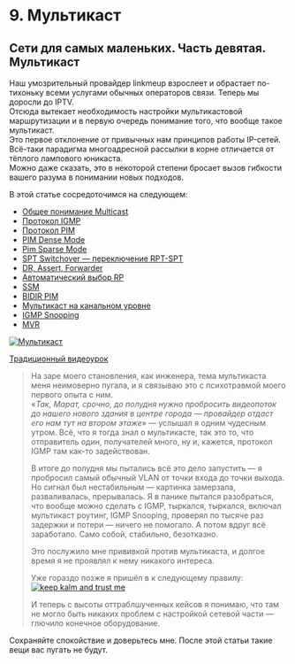 # 9. Мультикаст

## Сети для самых маленьких. Часть девятая. Мультикаст

Наш умозрительный провайдер linkmeup взрослеет и обрастает по-тихоньку всеми услугами обычных операторов связи. Теперь мы доросли до IPTV.  
Отсюда вытекает необходимость настройки мультикастовой маршрутизации и в первую очередь понимание того, что вообще такое мультикаст.  
Это первое отклонение от привычных нам принципов работы IP-сетей. Всё-таки парадигма многоадресной рассылки в корне отличается от тёплого лампового юникаста.  
Можно даже сказать, это в некоторой степени бросает вызов гибкости вашего разума в понимании новых подходов.

В этой статье сосредоточимся на следующем:

* [Общее понимание Multicast](9.-multicast.md#Multicast_Basics)
* [Протокол IGMP](9.-multicast.md#IGMP)
* [Протокол PIM](9.-multicast.md#PIM)
* [PIM Dense Mode](9.-multicast.md#PIM-DM)
* [Pim Sparse Mode](9.-multicast.md#PIM-SM)
* [SPT Switchover — переключение RPT-SPT](9.-multicast.md#SPT_Switchover)
* [DR, Assert, Forwarder](9.-multicast.md#DR_Assert_Forwarder)
* [Автоматический выбор RP](9.-multicast.md#Bootstrap)
* [SSM](9.-multicast.md#SSM)
* [BIDIR PIM](9.-multicast.md#BIDIR_PIM)
* [Мультикаст на канальном уровне](9.-multicast.md#L2_Multicast)
* [IGMP Snooping](9.-multicast.md#IGMP_Snooping)
* [MVR](9.-multicast.md#MVR)

[![&#x41C;&#x443;&#x43B;&#x44C;&#x442;&#x438;&#x43A;&#x430;&#x441;&#x442;](https://img-fotki.yandex.ru/get/9810/83739833.39/0_de148_8fc00820_XL.jpg)](https://img-fotki.yandex.ru/get/9810/83739833.39/0_de148_8fc00820_orig.jpg)

[Традиционный видеоурок](https://www.youtube.com/embed/uYnC6yU6Apo)

> На заре моего становления, как инженера, тема мультикаста меня неимоверно пугала, и я связываю это с психотравмой моего первого опыта с ним.  
> «_Так, Марат, срочно, до полудня нужно пробросить видеопоток до нашего нового здания в центре города — провайдер отдаст его нам тут на втором этаже_» — услышал я одним чудесным утром. Всё, что я тогда знал о мультикасте, так это то, что отправитель один, получателей много, ну и, кажется, протокол IGMP там как-то задействован.  
>   
> В итоге до полудня мы пытались всё это дело запустить — я пробросил самый обычный VLAN от точки входа до точки выхода. Но сигнал был нестабильным — картинка замерзала, разваливалась, прерывалась. Я в панике пытался разобраться, что вообще можно сделать с IGMP, тыркался, тыркался, включал мультикаст роутинг, IGMP Snooping, проверял по тысяче раз задержки и потери — ничего не помогало. А потом вдруг всё заработало. Само собой, стабильно, безотказно.  
>   
> Это послужило мне прививкой против мультикаста, и долгое время я не проявлял к нему никакого интереса.  
>   
> Уже гораздо позже я пришёл в к следующему правилу:  
> [![keep kalm and trust me](http://img-fotki.yandex.ru/get/9825/83739833.39/0_dd502_10ea996f_M.png)](http://img-fotki.yandex.ru/get/9825/83739833.39/0_dd502_10ea996f_orig.png)  
>   
> И теперь с высоты оттраблшученных кейсов я понимаю, что там не могло быть никаких проблем с настройкой сетевой части — глючило конечное оборудование.

Сохраняйте спокойствие и доверьтесь мне. После этой статьи такие вещи вас пугать не будут.
